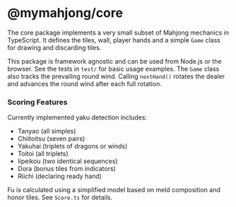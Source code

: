 # @mymahjong/core

The core package implements a very small subset of Mahjong mechanics in TypeScript. It defines the tiles, wall, player hands and a simple `Game` class for drawing and discarding tiles.

This package is framework agnostic and can be used from Node.js or the browser. See the tests in `test/` for basic usage examples.
The `Game` class also tracks the prevailing round wind. Calling `nextHand()` rotates the dealer and advances the round wind after each full rotation.

### Scoring Features

Currently implemented yaku detection includes:

- Tanyao (all simples)
- Chiitoitsu (seven pairs)
- Yakuhai (triplets of dragons or winds)
- Toitoi (all triplets)
- Iipeikou (two identical sequences)
- Dora (bonus tiles from indicators)
- Riichi (declaring ready hand)

Fu is calculated using a simplified model based on meld composition and honor
tiles. See `Score.ts` for details.
